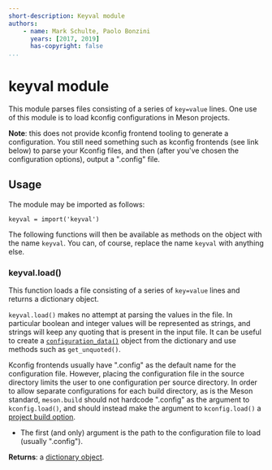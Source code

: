 ```yaml
---
short-description: Keyval module
authors:
    - name: Mark Schulte, Paolo Bonzini
      years: [2017, 2019]
      has-copyright: false
...
```


# keyval module

This module parses files consisting of a series of `key=value` lines.
One use of this module is to load kconfig configurations in Meson
projects.

**Note**: this does not provide kconfig frontend tooling to generate a
configuration. You still need something such as kconfig frontends (see
link below) to parse your Kconfig files, and then (after you've chosen
the configuration options), output a ".config" file.

  [kconfig-frontends]: http://ymorin.is-a-geek.org/projects/kconfig-frontends

## Usage

The module may be imported as follows:

``` meson
keyval = import('keyval')
```

The following functions will then be available as methods on the object
with the name `keyval`. You can, of course, replace the name
`keyval` with anything else.

### keyval.load()

This function loads a file consisting of a series of `key=value` lines
and returns a dictionary object.

`keyval.load()` makes no attempt at parsing the values in the file. In
particular boolean and integer values will be represented as strings,
and strings will keep any quoting that is present in the input file.
It can be useful to create a
[`configuration_data()`](#configuration_data) object from the
dictionary and use methods such as `get_unquoted()`.

Kconfig frontends usually have ".config" as the default name for the
configuration file. However, placing the configuration file in the
source directory limits the user to one configuration per source
directory. In order to allow separate configurations for each build
directory, as is the Meson standard, `meson.build` should not hardcode
".config" as the argument to `kconfig.load()`, and should instead make
the argument to `kconfig.load()` a [project build
option](Build-options.md).

* The first (and only) argument is the path to the configuration file to
  load (usually ".config").

**Returns**: a [dictionary object](Reference-manual.md#dictionary-object).
